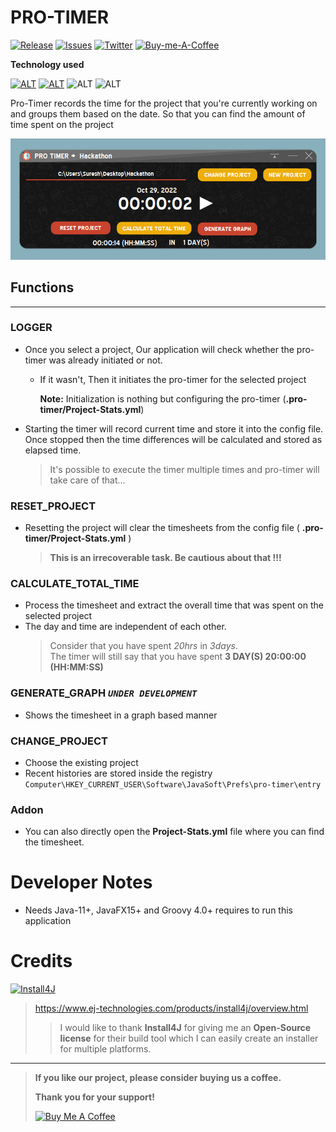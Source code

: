 # PRO-TIMER
[![Release][release-badge]][release]
[![Issues][git-issue-badge]][git-issue-url]
[![Twitter][twitter-badge]][twitter-url]
[![Buy-me-A-Coffee][coffee-cdn]][coffee-url]

**Technology used**

[![ALT][java8-badge]][java-download-url]
[![ALT][groovy4-badge]][groovy-download-url]
![ALT][javafx8-badge]
![ALT][yaml-badge]

Pro-Timer records the time for the project that you're currently working on and groups them based on the date.
So that you can find the amount of time spent on the project

![ProTimer][pro-timer-img]

## Functions 
___
###  LOGGER
  - Once you select a project, Our application will check whether the pro-timer was already initiated or not.
    - If it wasn't, Then it initiates the pro-timer for the selected project
    
      **Note:** Initialization is nothing but configuring the pro-timer (**.pro-timer/Project-Stats.yml**)
  - Starting the timer will record current time and store it into the config file.
    Once stopped then the time differences will be calculated and stored as elapsed time.
    > It's possible to execute the timer multiple times and pro-timer will take care of that...
  
### RESET_PROJECT

 - Resetting the project will clear the timesheets from the config file ( **.pro-timer/Project-Stats.yml** )
   > **This is an irrecoverable task. Be cautious about that !!!**

### CALCULATE_TOTAL_TIME
 - Process the timesheet and extract the overall time that was spent on the selected project
 - The day and time are independent of each other. 
   > Consider that you have spent _20hrs_ in _3days_.  
   > The timer will still say that you have spent 
   > **3 DAY(S) 20:00:00 (HH:MM:SS)**
 
### GENERATE_GRAPH ***`UNDER DEVELOPMENT`***
 - Shows the timesheet in a graph based manner

### CHANGE_PROJECT
 - Choose the existing project
 - Recent histories are stored inside the registry
   `Computer\HKEY_CURRENT_USER\Software\JavaSoft\Prefs\pro-timer\entry`

### Addon
 - You can also directly open the **Project-Stats.yml** file where you can find the timesheet.

# Developer Notes
- Needs Java-11+, JavaFX15+ and Groovy 4.0+ requires to run this application

# Credits

[//]: # ([![Install4J][install4j-cdn]]&#40;https://www.ej-technologies.com?target=_blank&#41;)
<a href="https://www.buymeacoffee.com/cmsuresh/protimer" target="_blank"><img src="https://www.ej-technologies.com/images/product_banners/install4j_medium.png" alt="Install4J" ></a>

> https://www.ej-technologies.com/products/install4j/overview.html
>>I would like to thank **Install4J** for giving me an **Open-Source license**
for their build tool which I can easily create an installer for multiple platforms.
---
> **If you like our project, please consider buying us a coffee.**
> 
> **Thank you for your support!**
> 
> <a href="https://www.buymeacoffee.com/cmsuresh/protimer" target="_blank"><img src="https://cdn.buymeacoffee.com/buttons/v2/default-yellow.png" alt="Buy Me A Coffee" style="height: 60px !important;width: 217px !important;" ></a>

[//]: # (> ![ALT][buy-me-coffee-cdn] )


[release-badge]: https://img.shields.io/github/v/release/cmsk-jav/ProTimer
[release]: https://github.com/cmsk-jav/ProTimer/releases/latest
[git-issue-badge]: https://img.shields.io/github/issues/cmsk-jav/ProTimer
[git-issue-url]: https://github.com/cmsk-jav/ProTimer/issues
[java8-badge]: https://img.shields.io/badge/Java-8.0-blue
[java-download-url]: https://adoptium.net/temurin/releases/?version=8
[groovy4-badge]: https://img.shields.io/badge/Groovy-4.0-blue
[groovy-download-url]:https://groovy.apache.org/download.html
[javafx8-badge]: https://img.shields.io/badge/JavaFX-8.0-blue
[yaml-badge]: https://img.shields.io/badge/YAML-%20-brightgreen
[pro-timer-img]: src/main/resources/res/image/Protimer-snap.png
[twitter-badge]: https://img.shields.io/twitter/url?label=Follow%20%40cmskj&style=social&url=https%3A%2F%2Ftwitter.com%2Fcmskj
[twitter-url]: https://twitter.com/cmskj
[coffee-cdn]: https://img.shields.io/badge/Buy--Me--A--Coffee-%E2%98%BA%EF%B8%8F-orange
[coffee-url]: https://www.buymeacoffee.com/cmsuresh/protimer
[install4j-cdn]: https://www.ej-technologies.com/images/product_banners/install4j_medium.png
[install4j-home]: https://www.ej-technologies.com
[buy-me-coffee-cdn]: https://cdn.buymeacoffee.com/buttons/v2/default-yellow.png

